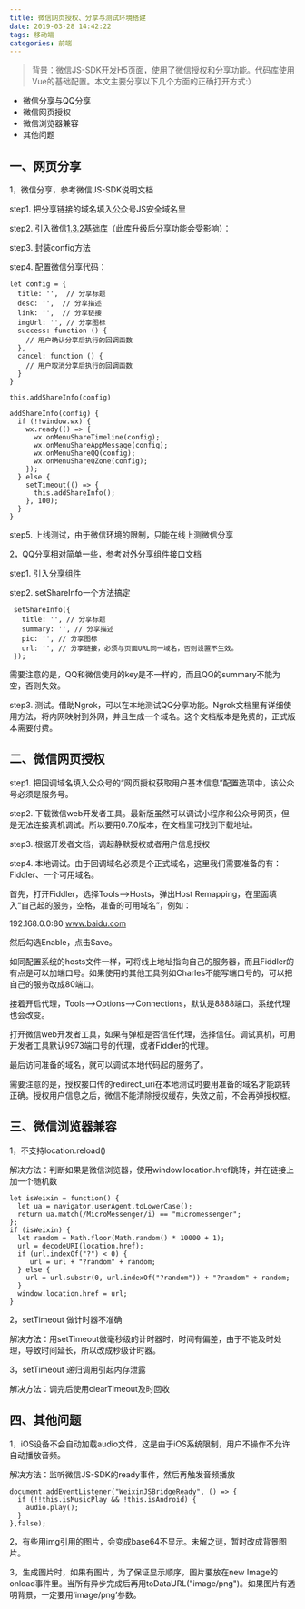 ```yaml
---
title: 微信网页授权、分享与测试环境搭建
date: 2019-03-28 14:42:22
tags: 移动端
categories: 前端
---
```


> 背景：微信JS-SDK开发H5页面，使用了微信授权和分享功能。代码库使用Vue的基础配置。本文主要分享以下几个方面的正确打开方式:）

* 微信分享与QQ分享
* 微信网页授权
* 微信浏览器兼容
* 其他问题

## 一、网页分享

1，微信分享，参考微信JS-SDK说明文档

step1. 把分享链接的域名填入公众号JS安全域名里

step2. 引入微信[1.3.2基础库](//res.wx.qq.com/open/js/jweixin-1.3.2.js)（此库升级后分享功能会受影响）：

step3. 封装config方法

step4. 配置微信分享代码：

```
let config = {
  title: '',  // 分享标题
  desc: '',  // 分享描述
  link: '',  // 分享链接
  imgUrl: '', // 分享图标
  success: function () {
    // 用户确认分享后执行的回调函数
  },
  cancel: function () {
    // 用户取消分享后执行的回调函数
  }
}

this.addShareInfo(config)

addShareInfo(config) {
  if (!!window.wx) {
    wx.ready(() => {
      wx.onMenuShareTimeline(config);
      wx.onMenuShareAppMessage(config);
      wx.onMenuShareQQ(config);
      wx.onMenuShareQZone(config);
    });
  } else {
    setTimeout(() => {
      this.addShareInfo();
    }, 100);
  }
}
```
step5. 上线测试，由于微信环境的限制，只能在线上测微信分享

2，QQ分享相对简单一些，参考对外分享组件接口文档

step1. 引入[分享组件](https://qzonestyle.gtimg.cn/qzone/qzact/common/share/share.js)

step2. setShareInfo一个方法搞定

```
 setShareInfo({
   title: '', // 分享标题
   summary: '', // 分享描述
   pic: '', // 分享图标
   url: '', // 分享链接，必须与页面URL同一域名，否则设置不生效。         
 });
 ```

需要注意的是，QQ和微信使用的key是不一样的，而且QQ的summary不能为空，否则失效。

step3. 测试。借助Ngrok，可以在本地测试QQ分享功能。Ngrok文档里有详细使用方法，将内网映射到外网，并且生成一个域名。这个文档版本是免费的，正式版本需要付费。

## 二、微信网页授权

<!-- more -->

step1. 把回调域名填入公众号的“网页授权获取用户基本信息”配置选项中，该公众号必须是服务号。

step2. 下载微信web开发者工具。最新版虽然可以调试小程序和公众号网页，但是无法连接真机调试。所以要用0.7.0版本，在文档里可找到下载地址。

step3. 根据开发者文档，调起静默授权或者用户信息授权

step4. 本地调试。由于回调域名必须是个正式域名，这里我们需要准备的有：Fiddler、一个可用域名。

首先，打开Fiddler，选择Tools-->Hosts，弹出Host Remapping，在里面填入“自己起的服务，空格，准备的可用域名”，例如：

192.168.0.0:80 www.baidu.com

然后勾选Enable，点击Save。

如同配置系统的hosts文件一样，可将线上地址指向自己的服务器，而且Fiddler的有点是可以加端口号。如果使用的其他工具例如Charles不能写端口号的，可以把自己的服务改成80端口。

接着开启代理，Tools-->Options-->Connections，默认是8888端口。系统代理也会改变。

打开微信web开发者工具，如果有弹框是否信任代理，选择信任。调试真机，可用开发者工具默认9973端口号的代理，或者Fiddler的代理。

最后访问准备的域名，就可以调试本地代码起的服务了。

需要注意的是，授权接口传的redirect_uri在本地测试时要用准备的域名才能跳转正确。授权用户信息之后，微信不能清除授权缓存，失效之前，不会再弹授权框。

## 三、微信浏览器兼容

1，不支持location.reload()

解决方法：判断如果是微信浏览器，使用window.location.href跳转，并在链接上加一个随机数
```
let isWeixin = function() {
  let ua = navigator.userAgent.toLowerCase();
  return ua.match(/MicroMessenger/i) == "micromessenger";
};
if (isWeixin) {
  let random = Math.floor(Math.random() * 10000 + 1);
  url = decodeURI(location.href);
  if (url.indexOf("?") < 0) {
     url = url + "?random" + random;
  } else {
    url = url.substr(0, url.indexOf("?random")) + "?random" + random;
  }
  window.location.href = url;
}
```
2，setTimeout 做计时器不准确

解决方法：用setTimeout做毫秒级的计时器时，时间有偏差，由于不能及时处理，导致时间延长，所以改成秒级计时器。

3，setTimeout 递归调用引起内存泄露

解决方法：调完后使用clearTimeout及时回收

## 四、其他问题

1，iOS设备不会自动加载audio文件，这是由于iOS系统限制，用户不操作不允许自动播放音频。

解决方法：监听微信JS-SDK的ready事件，然后再触发音频播放
```
document.addEventListener("WeixinJSBridgeReady", () => {
  if (!!this.isMusicPlay && !this.isAndroid) {
    audio.play();
  }
},false);
```
2，有些用img引用的图片，会变成base64不显示。未解之谜，暂时改成背景图片。

3，生成图片时，如果有图片，为了保证显示顺序，图片要放在new Image的onload事件里。当所有异步完成后再用toDataURL("image/png")。如果图片有透明背景，一定要用‘image/png’参数。